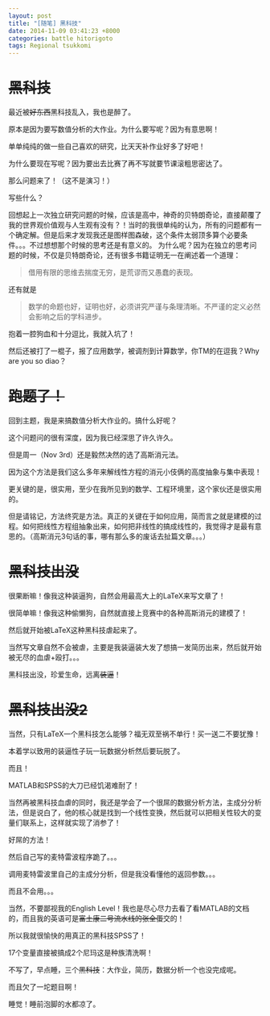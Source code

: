 ```yaml
---
layout: post
title: "[随笔] 黑科技"
date: 2014-11-09 03:41:23 +8000
categories: battle hitorigoto
tags: Regional tsukkomi
---
```

# <del>黑科技</del>

最近被<del>好东西</del>黑科技乱入，我也是醉了。

原本是因为要写数值分析的大作业。为什么要写呢？因为有意思啊！

单单纯纯的做一些自己喜欢的研究，比天天补作业好多了好吧！

为什么要现在写呢？因为要出去比赛了再不写就要节课滚粗思密达了。

那么问题来了！（这不是演习！）

写些什么？

回想起上一次独立研究问题的时候，应该是高中，神奇的贝特朗奇论，直接颠覆了我的世界观价值观与人生观有没有？！当时的我很单纯的认为，所有的问题都有一个确定解。但是后来才发现我还是图样图森破，这个条件太弱顶多算个必要条件。。。不过想想那个时候的思考还是有意义的。 为什么呢？因为在独立的思考问题的时候，不仅是贝特朗奇论，还有很多书籍证明无一在阐述着一个道理：

<blockquote>借用有限的思维去揣度无穷，是荒谬而又愚蠢的表现。
</blockquote>

还有就是

<blockquote>数学的命题也好，证明也好，必须讲究严谨与条理清晰。不严谨的定义必然会影响之后的学科进步。
</blockquote>

抱着一腔狗血和十分逗比，我就入坑了！

然后还被打了一棍子，报了应用数学，被调剂到计算数学，你TM的在逗我？Why are you so diao？

# <del>跑题了！</del>

回到主题，我是来搞数值分析大作业的。搞什么好呢？

这个问题问的很有深度，因为我已经深思了许久许久。

但是周一（Nov 3rd）还是毅然决然的选了高斯消元法。

因为这个方法是我们这么多年来解线性方程的消元小伎俩的高度抽象与集中表现！

更关键的是，很实用，至少在我所见到的数学、工程环境里，这个家伙还是很实用的。

但是请铭记，方法终究是方法。真正的关键在于如何应用，简而言之就是建模的过程。如何把线性方程组抽象出来，如何把非线性的搞成线性的，我觉得才是最有意思的。（高斯消元3句话的事，哪有那么多的废话去扯篇文章。。。）

# <del>黑科技出没</del>

很果断嘛！像我这种装逼狗，自然会用最高大上的LaTeX来写文章了！

很简单嘛！像我这种偷懒狗，自然就直接上竞赛中的各种高斯消元的建模了！

然后就开始被LaTeX这种黑科技虐起来了。

当然写文章自然不会被虐，主要是我装逼装大发了想搞一发简历出来，然后就开始被无尽的血虐+殴打。。。

黑科技出没，珍爱生命，远离<del>装逼</del>！

# <del>黑科技出没2</del>

当然，只有LaTeX一个黑科技怎么能够？福无双至祸不单行！买一送二不要犹豫！

本着学以致用的装逼性子玩一玩数据分析然后要玩脱了。

而且！

MATLAB和SPSS的大刀已经饥渴难耐了！

当然再被黑科技血虐的同时，我还是学会了一个很屌的数据分析方法，主成分分析法，但是说白了，他的核心就是找到一个线性变换，然后就可以把相关性较大的变量们联系上，这样就实现了消参了！

好屌的方法！

然后自己写的麦特雷波程序跪了。。。

调用麦特雷波里自己的主成分分析，但是我没看懂他的返回参数。。。

而且不会用。。。

当然，不要鄙视我的English Level！我也是尽心尽力去看了看MATLAB的文档的，而且我的英语可是<del>富土康二号流水线的张全蛋</del>交的！

所以我就很愉快的用真正的黑科技SPSS了！

17个变量直接被搞成2个尼玛这是种族清洗啊！

不写了，早点睡，三个<del>黑科技</del>：大作业，简历，数据分析一个也没完成呢。

而且欠了一坨题目啊！

睡觉！睡前泡脚的水都凉了。
